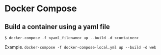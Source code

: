 # Docker Compose
## Build a container using a yaml file
```
$ docker-compose -f <yaml_filename> up --build -d <container>
```
Example.
`docker-compose -f docker-compose-local.yml up --build -d web`

